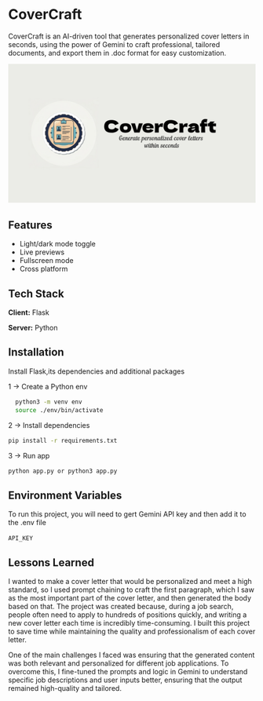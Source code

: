 # CoverCraft

CoverCraft is an AI-driven tool that generates personalized cover letters in seconds, using the power of Gemini to craft professional, tailored documents, and export them in .doc format for easy customization.

![Logo](./CoverCraftLogo.jpg)

## Features

- Light/dark mode toggle
- Live previews
- Fullscreen mode
- Cross platform

## Tech Stack

**Client:** Flask

**Server:** Python

## Installation

Install Flask,its dependencies and additional packages

1 -> Create a Python env

```bash
  python3 -m venv env
  source ./env/bin/activate
```

2 -> Install dependencies

```bash
pip install -r requirements.txt
```

3 -> Run app

```bash
python app.py or python3 app.py
```

## Environment Variables

To run this project, you will need to gert Gemini API key and then add it to the .env file

`API_KEY`

## Lessons Learned

I wanted to make a cover letter that would be personalized and meet a high standard, so I used prompt chaining to craft the first paragraph, which I saw as the most important part of the cover letter, and then generated the body based on that. The project was created because, during a job search, people often need to apply to hundreds of positions quickly, and writing a new cover letter each time is incredibly time-consuming. I built this project to save time while maintaining the quality and professionalism of each cover letter.

One of the main challenges I faced was ensuring that the generated content was both relevant and personalized for different job applications. To overcome this, I fine-tuned the prompts and logic in Gemini to understand specific job descriptions and user inputs better, ensuring that the output remained high-quality and tailored.

